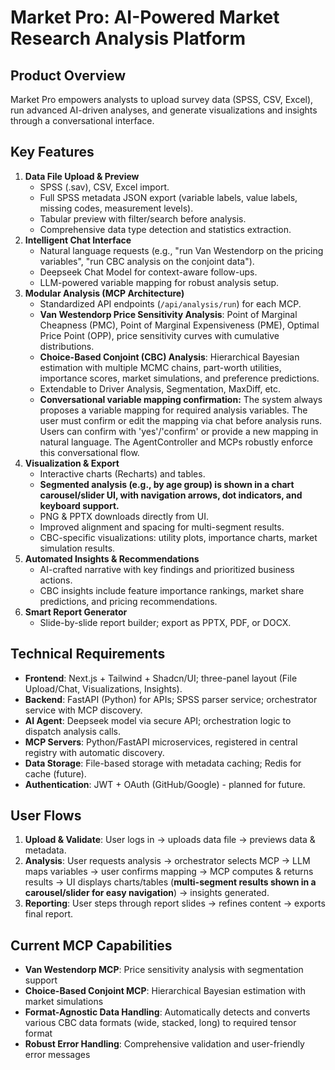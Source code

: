 # Market Pro: AI-Powered Market Research Analysis Platform

## Product Overview
Market Pro empowers analysts to upload survey data (SPSS, CSV, Excel), run advanced AI-driven analyses, and generate visualizations and insights through a conversational interface.

## Key Features
1. **Data File Upload & Preview**  
   - SPSS (.sav), CSV, Excel import.  
   - Full SPSS metadata JSON export (variable labels, value labels, missing codes, measurement levels).  
   - Tabular preview with filter/search before analysis.  
   - Comprehensive data type detection and statistics extraction.
2. **Intelligent Chat Interface**  
   - Natural language requests (e.g., "run Van Westendorp on the pricing variables", "run CBC analysis on the conjoint data").  
   - Deepseek Chat Model for context-aware follow-ups.  
   - LLM-powered variable mapping for robust analysis setup.
3. **Modular Analysis (MCP Architecture)**  
   - Standardized API endpoints (`/api/analysis/run`) for each MCP.  
   - **Van Westendorp Price Sensitivity Analysis**: Point of Marginal Cheapness (PMC), Point of Marginal Expensiveness (PME), Optimal Price Point (OPP), price sensitivity curves with cumulative distributions.
   - **Choice-Based Conjoint (CBC) Analysis**: Hierarchical Bayesian estimation with multiple MCMC chains, part-worth utilities, importance scores, market simulations, and preference predictions.
   - Extendable to Driver Analysis, Segmentation, MaxDiff, etc.  
   - **Conversational variable mapping confirmation:** The system always proposes a variable mapping for required analysis variables. The user must confirm or edit the mapping via chat before analysis runs. Users can confirm with 'yes'/'confirm' or provide a new mapping in natural language. The AgentController and MCPs robustly enforce this conversational flow.
4. **Visualization & Export**  
   - Interactive charts (Recharts) and tables.  
   - **Segmented analysis (e.g., by age group) is shown in a chart carousel/slider UI, with navigation arrows, dot indicators, and keyboard support.**
   - PNG & PPTX downloads directly from UI.  
   - Improved alignment and spacing for multi-segment results.
   - CBC-specific visualizations: utility plots, importance charts, market simulation results.
5. **Automated Insights & Recommendations**  
   - AI-crafted narrative with key findings and prioritized business actions.  
   - CBC insights include feature importance rankings, market share predictions, and pricing recommendations.
6. **Smart Report Generator**  
   - Slide-by-slide report builder; export as PPTX, PDF, or DOCX.

## Technical Requirements
- **Frontend**: Next.js + Tailwind + Shadcn/UI; three-panel layout (File Upload/Chat, Visualizations, Insights).  
- **Backend**: FastAPI (Python) for APIs; SPSS parser service; orchestrator service with MCP discovery.  
- **AI Agent**: Deepseek model via secure API; orchestration logic to dispatch analysis calls.  
- **MCP Servers**: Python/FastAPI microservices, registered in central registry with automatic discovery.  
- **Data Storage**: File-based storage with metadata caching; Redis for cache (future).  
- **Authentication**: JWT + OAuth (GitHub/Google) - planned for future.  

## User Flows
1. **Upload & Validate**: User logs in → uploads data file → previews data & metadata.  
2. **Analysis**: User requests analysis → orchestrator selects MCP → LLM maps variables → user confirms mapping → MCP computes & returns results → UI displays charts/tables (**multi-segment results shown in a carousel/slider for easy navigation**) → insights generated.  
3. **Reporting**: User steps through report slides → refines content → exports final report.

## Current MCP Capabilities
- **Van Westendorp MCP**: Price sensitivity analysis with segmentation support
- **Choice-Based Conjoint MCP**: Hierarchical Bayesian estimation with market simulations
- **Format-Agnostic Data Handling**: Automatically detects and converts various CBC data formats (wide, stacked, long) to required tensor format
- **Robust Error Handling**: Comprehensive validation and user-friendly error messages